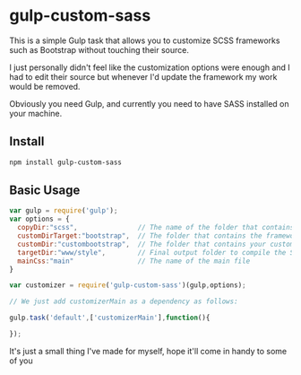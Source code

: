 # gulp-custom-sass

This is a simple Gulp task that allows you to customize SCSS frameworks such as Bootstrap without touching their source.

I just personally didn't feel like the customization options were enough and I had to edit their source but whenever I'd update the framework my work would be removed.

Obviously you need Gulp, and currently you need to have SASS installed on your machine.

## Install
```bash
npm install gulp-custom-sass
```

## Basic Usage

```js
var gulp = require('gulp');
var options = {
  copyDir:"scss",               // The name of the folder that contains the main CSS file to be compiled, everything else needs to be in that directory
  customDirTarget:"bootstrap",  // The folder that contains the framework (it's inside of copyDir)
  customDir:"custombootstrap",  // The folder that contains your custom files (They need to be in the exact same structure as the actual framework)
  targetDir:"www/style",        // Final output folder to compile the SCSS to
  mainCss:"main"                // The name of the main file
}

var customizer = require('gulp-custom-sass')(gulp,options);

// We just add customizerMain as a dependency as follows:

gulp.task('default',['customizerMain'],function(){

});
```

It's just a small thing I've made for myself, hope it'll come in handy to some of you
